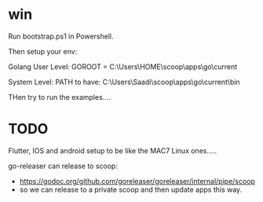 # win

Run bootstrap.ps1 in Powershell.

Then setup your env:

Golang
User Level:
GOROOT = C:\Users\HOME\scoop\apps\go\current

System Level:
PATH to have: C:\Users\Saadi\scoop\apps\go\current\bin



THen try to run the examples....




# TODO


Flutter, IOS and android setup to be like the MAC7 Linux ones.....


go-releaser can release to scoop:
- https://godoc.org/github.com/goreleaser/goreleaser/internal/pipe/scoop
- so we can release to a private scoop and then update apps this way.